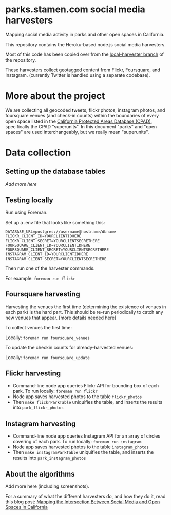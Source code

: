 parks.stamen.com social media harvesters
=========
Mapping social media activity in parks and other open spaces in California.

This repository contains the Heroku-based node.js social media harvesters.

Most of this code has been copied over from the [local-harvester branch](https://github.com/stamen/parks.stamen.com/tree/local-harvester) of the repository.

These harvesters collect geotagged content from Flickr, Foursquare, and Instagram. (currently Twitter is handled using a separate codebase).

More about the project
=====================

We are collecting all geocoded tweets, flickr photos, instagram photos, and foursquare venues (and check-in counts) within the boundaries of every open space listed in the [California Protected Areas Database (CPAD)](http://calands.org), specifically the CPAD "superunits". In this document "parks" and "open spaces" are used interchangeably, but we really mean "superunits".

Data collection
===============
Setting up the database tables
------------------------------
*Add more here*


Testing locally
---------------

Run using Foreman. 

Set up a .env file that looks like something this:

	DATABASE_URL=postgres://username@hostname/dbname
	FLICKR_CLIENT_ID=YOURCLIENTIDHERE
	FLICKR_CLIENT_SECRET=YOURCLIENTSECRETHERE
	FOURSQUARE_CLIENT_ID=YOURCLIENTIDHERE
	FOURSQUARE_CLIENT_SECRET=YOURCLIENTSECRETHERE
	INSTAGRAM_CLIENT_ID=YOURCLIENTIDHERE
	INSTAGRAM_CLIENT_SECRET=YOURCLIENTSECRETHERE

Then run one of the harvester commands.

For example: `foreman run flickr`

Foursquare harvesting
---------------------

Harvesting the venues the first time (determining the existence of venues in each park) is the hard part. This should be re-run periodically to catch any new venues that appear. [more details needed here]

To collect venues the first time: 

Locally: `foreman run foursquare_venues`

To update the checkin counts for already-harvested venues:

Locally: `foreman run foursquare_update`

Flickr harvesting
-----------------

*	Command-line node app queries Flickr API for bounding box of each park. To run locally: `foreman run flickr`
*	Node app saves harvested photos to the table `flickr_photos`
*	Then `make flickrParkTable` uniquifies the table, and inserts the results into `park_flickr_photos`

Instagram harvesting
--------------------

*	Command-line node app queries Instagram API for an array of circles covering of each park. To run locally: `foreman run instagram`
*	Node app saves harvested photos to the table `instagram_photos`
*	Then `make instagramParkTable` uniquifies the table, and inserts the results into `park_instagram_photos`

About the algorithms
--------------------

Add more here (including screenshots).

For a summary of what the different harvesters do, and how they do it, read this blog post: [Mapping the Intersection Between Social Media and Open Spaces in California](http://content.stamen.com/mapping_the_intersection_between_social_media_and_open_spaces_in_ca)


